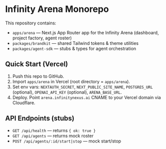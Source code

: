 # Infinity Arena Monorepo

This repository contains:
- `apps/arena` — Next.js App Router app for the Infinity Arena (dashboard, project factory, agent roster)
- `packages/brandkit` — shared Tailwind tokens & theme utilities
- `packages/agent-sdk` — stubs & types for agent orchestration

## Quick Start (Vercel)
1. Push this repo to GitHub.
2. Import `apps/arena` in Vercel (root directory = `apps/arena`).
3. Set env vars: `NEXTAUTH_SECRET`, `NEXT_PUBLIC_SITE_NAME`, `POSTGRES_URL` (optional), `OPENAI_API_KEY` (optional), `ARENA_BASE_URL`.
4. Deploy. Point `arena.infinitynexus.ai` CNAME to your Vercel domain via Cloudflare.

## API Endpoints (stubs)
- `GET /api/health` — returns `{ ok: true }`
- `GET /api/agents` — returns mock roster
- `POST /api/agents/:id/start|stop` — mock start/stop
